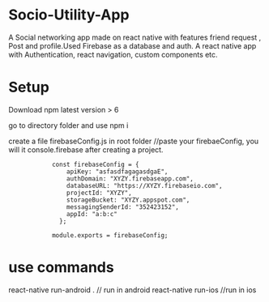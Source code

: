 # Socio-Utility-App
A Social networking app made on react native with features friend request , Post and profile.Used Firebase as a database and auth.
A react native app with Authentication, react navigation, custom components etc.

Setup
=======
Download npm latest version > 6

go to directory folder and use 
npm i 

create a file firebaseConfig.js in root folder 
//paste your firebaeConfig, you will it console.firebase  after creating a project.

                const firebaseConfig = {
                    apiKey: "asfasdfagagasdgaE",
                    authDomain: "XYZY.firebaseapp.com",
                    databaseURL: "https://XYZY.firebaseio.com",
                    projectId: "XYZY",
                    storageBucket: "XYZY.appspot.com",
                    messagingSenderId: "352423152",
                    appId: "a:b:c"
                  };

                module.exports = firebaseConfig;


use commands
==========
react-native run-android .  // run in android
react-native run-ios //run in ios
